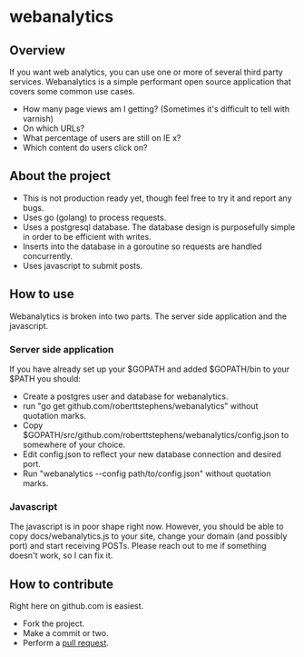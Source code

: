 # webanalytics

## Overview
If you want web analytics, you can use one or more of several third party services. Webanalytics is a simple performant open source application that covers some common use cases.

- How many page views am I getting? (Sometimes it's difficult to tell with varnish)
- On which URLs?
- What percentage of users are still on IE x?
- Which content do users click on?

## About the project

- This is not production ready yet, though feel free to try it and report any bugs.
- Uses go (golang) to process requests.
- Uses a postgresql database. The database design is purposefully simple in order to be efficient with writes.
- Inserts into the database in a goroutine so requests are handled concurrently.
- Uses javascript to submit posts.

## How to use

Webanalytics is broken into two parts. The server side application and the javascript.

### Server side application
If you have already set up your $GOPATH and added $GOPATH/bin to your $PATH you should:
- Create a postgres user and database for webanalytics.
- run "go get github.com/roberttstephens/webanalytics" without quotation marks.
- Copy $GOPATH/src/github.com/roberttstephens/webanalytics/config.json to somewhere of your choice.
- Edit config.json to reflect your new database connection and desired port.
- Run "webanalytics --config path/to/config.json" without quotation marks.


### Javascript
The javascript is in poor shape right now. However, you should be able to copy docs/webanalytics.js to your site, change your domain (and possibly port) and start receiving POSTs.  Please reach out to me if something doesn't work, so I can fix it.

## How to contribute
Right here on github.com is easiest.
 - Fork the project.
 - Make a commit or two.
 - Perform a [pull request](http://help.github.com/pull-requests/).
